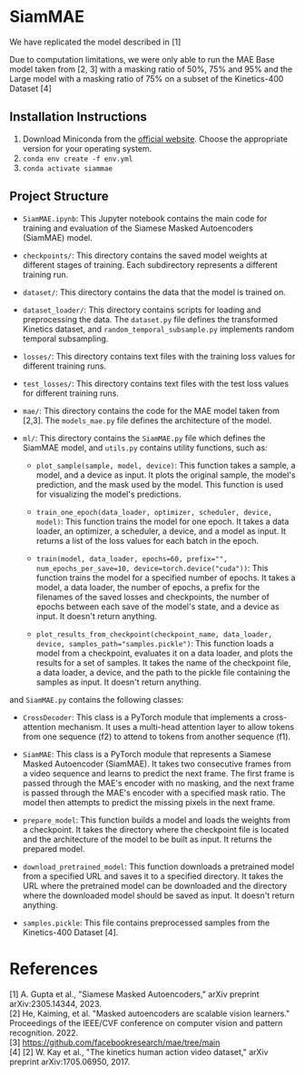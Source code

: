 # SiamMAE

We have replicated the model described in [1]

Due to computation limitations, we were only able to run the MAE Base model taken from [2, 3] with a masking ratio of 50%, 75% and 95% and the Large model with a masking ratio of 75% on a subset of the Kinetics-400 Dataset [4]

## Installation Instructions

1. Download Miniconda from the [official website](https://docs.conda.io/projects/miniconda/en/latest/). Choose the appropriate version for your operating system.  
2. ```conda env create -f env.yml```
3. ```conda activate siammae```

## Project Structure

- `SiamMAE.ipynb`: This Jupyter notebook contains the main code for training and evaluation of the Siamese Masked Autoencoders (SiamMAE) model.

- `checkpoints/`: This directory contains the saved model weights at different stages of training. Each subdirectory represents a different training run.

- `dataset/`: This directory contains the data that the model is trained on.

- `dataset_loader/`: This directory contains scripts for loading and preprocessing the data. The `dataset.py` file defines the transformed Kinetics dataset, and `random_temporal_subsample.py` implements random temporal subsampling.

- `losses/`: This directory contains text files with the training loss values for different training runs.

- `test_losses/`: This directory contains text files with the test loss values for different training runs.

- `mae/`: This directory contains the code for the MAE model taken from [2,3]. The `models_mae.py` file defines the architecture of the model. 

- `ml/`: This directory contains the `SiamMAE.py` file which defines the SiamMAE model, and `utils.py` contains utility functions, such as:
  - `plot_sample(sample, model, device)`: This function takes a sample, a model, and a device as input. It plots the original sample, the model's prediction, and the mask used by the model. This function is used for visualizing the model's predictions.

  - `train_one_epoch(data_loader, optimizer, scheduler, device, model)`: This function trains the model for one epoch. It takes a data loader, an optimizer, a scheduler, a device, and a model as input. It returns a list of the loss values for each batch in the epoch.

  - `train(model, data_loader, epochs=60, prefix="", num_epochs_per_save=10, device=torch.device("cuda"))`: This function trains the model for a specified number of epochs. It takes a model, a data loader, the number of epochs, a prefix for the filenames of the saved losses and checkpoints, the number of epochs between each save of the model's state, and a device as input. It doesn't return anything.

  - `plot_results_from_checkpoint(checkpoint_name, data_loader, device, samples_path="samples.pickle")`: This function loads a model from a checkpoint, evaluates it on a data loader, and plots the results for a set of samples. It takes the name of the checkpoint file, a data loader, a device, and the path to the pickle file containing the samples as input. It doesn't return anything.


and `SiamMAE.py` contains the following classes:

  - `CrossDecoder`: This class is a PyTorch module that implements a cross-attention mechanism. It uses a multi-head attention layer to allow tokens from one sequence (f2) to attend to tokens from another sequence (f1).

  - `SiamMAE`: This class is a PyTorch module that represents a Siamese Masked Autoencoder (SiamMAE). It takes two consecutive frames from a video sequence and learns to predict the next frame. The first frame is passed through the MAE's encoder with no masking, and the next frame is passed through the MAE's encoder with a specified mask ratio. The model then attempts to predict the missing pixels in the next frame.

  - `prepare_model`: This function builds a model and loads the weights from a checkpoint. It takes the directory where the checkpoint file is located and the architecture of the model to be built as input. It returns the prepared model.

  - `download_pretrained_model`: This function downloads a pretrained model from a specified URL and saves it to a specified directory. It takes the URL where the pretrained model can be downloaded and the directory where the downloaded model should be saved as input. It doesn't return anything.

- `samples.pickle`: This file contains preprocessed samples from the Kinetics-400 Dataset [4].

# References
[1] A. Gupta et al., "Siamese Masked Autoencoders," arXiv preprint arXiv:2305.14344, 2023.  
[2] He, Kaiming, et al. "Masked autoencoders are scalable vision learners." Proceedings of the IEEE/CVF conference on computer vision and pattern recognition. 2022.  
[3] https://github.com/facebookresearch/mae/tree/main  
[4] [2] W. Kay et al., "The kinetics human action video dataset," arXiv preprint arXiv:1705.06950, 2017.  